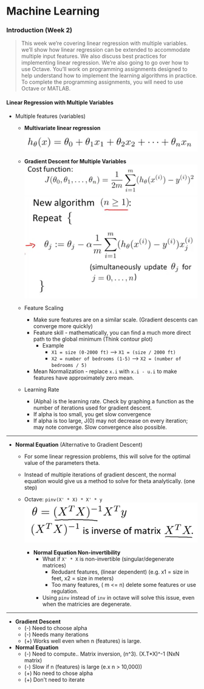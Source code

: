 # Machine Learning #
### Introduction (Week 2) ###

> This week we’re covering linear regression with multiple variables. we’ll show how linear regression can be extended to 
accommodate multiple input features. We also discuss best practices for implementing linear regression.
We’re also going to go over how to use Octave. You’ll work on programming assignments designed to help understand how 
to implement the learning algorithms in practice. To complete the programming assignments, you will need to 
use Octave or MATLAB.

#### Linear Regression with Multiple Variables ####

- Multiple features (variables)
  - **Multivariate linear regression**  
  ![mvlg](img/week2-mvlg.png)
  - **Gradient Descent for Multiple Variables**  
  ![cf](img/week2-costfunction.png)  
  ![gdalgo](img/week2-gdalgo.png)  
  
  
  - Feature Scaling 
    - Make sure features are on a similar scale. (Gradient descents can converge more quickly)
    - Feature skill - mathematically, you can find a much more direct path to the global minimum (Think contour plot)
        - Example
          - ```X1 = size (0-2000 ft)``` --> ```X1 = (size / 2000 ft)```
          - ```X2 = number of bedrooms (1-5)``` --> ```X2 = (number of bedrooms / 5)```
    - Mean Normalization - replace ```x.i``` with ```x.i - u.i``` to make features have approximately zero mean.
    
  - Learning Rate
    - (Alpha) is the learning rate. Check by graphing a function as the number of iterations used for gradient descent. 
    - If alpha is too small, you get slow convergence
    - If alpha is too large, J(0) may not decrease on every iteration; may note converge. Slow convergence also possible.
---

  - **Normal Equation** (Alternative to Gradient Descent)
    - For some linear regression problems, this will solve for the optimal value of the parameters theta.
    - Instead of multiple iterations of gradient descent, the normal equation would give us a method to solve for theta analytically. (one step)
    - Octave: ``` pinv(X' * X) * X' * y ```  
    ![normaleq](img/week2-normaleq.png)
    
      - **Normal Equation Non-invertibility**
        - What if ```X' * X``` is non-invertible (singular/degenerate matrices)
          - Redudant features, (linear dependent) (e.g. x1 = size in feet, x2 = size in meters)
          - Too many features, ( m <= n) delete some features or use regulation. 
        - Using ```pinv``` instead of ``` inv ``` in octave will solve this issue, even when the matricies are degenerate. 
    
---
 
  - **Gradient Descent**
    - (-) Need to choose alpha
    - (-) Needs many iterations
    - (+) Works well even when n (features) is large.
  - **Normal Equation**
    - (-) Need to compute.. Matrix inversion, (n^3). (X.T*X)^-1 (NxN matrix)
    - (-) Slow if n (features) is large (e.x n > 10,000))
    - (+) No need to chose alpha
    - (+) Don't need to iterate
    


